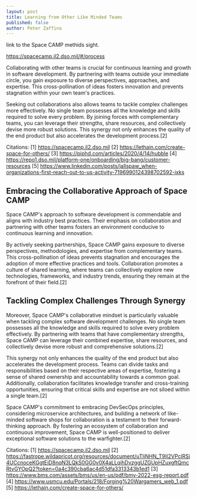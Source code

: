 ```yaml
---
layout: post
title: Learning from Other Like Minded Teams
published: false
author: Peter Zaffina
---
```

link to the Space CAMP methids sight.

https://spacecamp.il2.dso.mil/#/process


Collaborating with other teams is crucial for continuous learning and growth in software development. By partnering with teams outside your immediate circle, you gain exposure to diverse perspectives, approaches, and expertise. This cross-pollination of ideas fosters innovation and prevents stagnation within your own team's practices.

Seeking out collaborations also allows teams to tackle complex challenges more effectively. No single team possesses all the knowledge and skills required to solve every problem. By joining forces with complementary teams, you can leverage their strengths, share resources, and collectively devise more robust solutions. This synergy not only enhances the quality of the end product but also accelerates the development process.[2]

Citations:
[1] https://spacecamp.il2.dso.mil
[2] https://lethain.com/create-space-for-others/
[3] https://piphd.com/articles/2020/4/14/hubble
[4] https://repo1.dso.mil/platform-one/onboarding/big-bang/customer-resources
[5] https://www.linkedin.com/posts/jallspaw_when-organizations-first-reach-out-to-us-activity-7196990124398702592-ixks



## Embracing the Collaborative Approach of Space CAMP

Space CAMP's approach to software development is commendable and aligns with industry best practices. Their emphasis on collaboration and partnering with other teams fosters an environment conducive to continuous learning and innovation.

By actively seeking partnerships, Space CAMP gains exposure to diverse perspectives, methodologies, and expertise from complementary teams. This cross-pollination of ideas prevents stagnation and encourages the adoption of more effective practices and tools. Collaboration promotes a culture of shared learning, where teams can collectively explore new technologies, frameworks, and industry trends, ensuring they remain at the forefront of their field.[2]

## Tackling Complex Challenges Through Synergy

Moreover, Space CAMP's collaborative mindset is particularly valuable when tackling complex software development challenges. No single team possesses all the knowledge and skills required to solve every problem effectively. By partnering with teams that have complementary strengths, Space CAMP can leverage their combined expertise, share resources, and collectively devise more robust and comprehensive solutions.[2]

This synergy not only enhances the quality of the end product but also accelerates the development process. Teams can divide tasks and responsibilities based on their respective areas of expertise, fostering a sense of shared ownership and accountability towards a common goal. Additionally, collaboration facilitates knowledge transfer and cross-training opportunities, ensuring that critical skills and expertise are not siloed within a single team.[2]

Space CAMP's commitment to embracing DevSecOps principles, considering microservice architectures, and building a network of like-minded software shops for collaboration is a testament to their forward-thinking approach. By fostering an ecosystem of collaboration and continuous improvement, Space CAMP is well-positioned to deliver exceptional software solutions to the warfighter.[2]

Citations:
[1] https://spacecamp.il2.dso.mil
[2] https://fastrope.wildapricot.org/resources/document/uTljNHN_T9II2VPclRSi4UCcnoceKGgtEiD8nqN3LQkS0GG0v0X4aLLqihDvzggUZGUpHZuxgftQmcRtvGYOpQ2?token=0a4c390cba6ac4d51dfa3313343b1ed1
[3] https://www.bms.com/assets/bms/us/en-us/pdf/bmy-2022-esg-report.pdf
[4] https://www.usmcu.edu/Portals/218/Forging%20Wargamers_web_1.pdf
[5] https://lethain.com/create-space-for-others/
